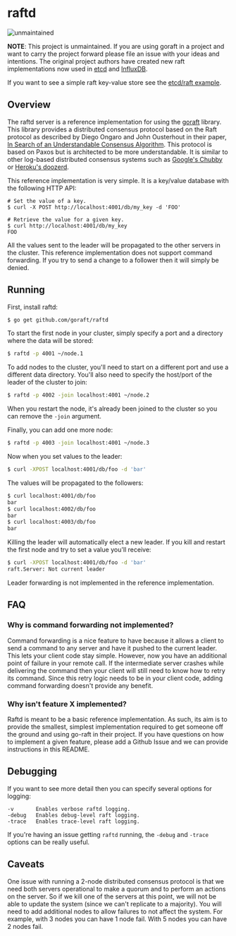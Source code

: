 raftd
=====

![unmaintained](http://img.shields.io/badge/status-unmaintained-red.png)

**NOTE**: This project is unmaintained. If you are using goraft in a project
and want to carry the project forward please file an issue with your ideas and
intentions. The original project authors have created new raft implementations
now used in [etcd](https://godoc.org/github.com/coreos/etcd/raft) and [InfluxDB](https://godoc.org/github.com/influxdb/influxdb/raft).

If you want to see a simple raft key-value store see the [etcd/raft example](https://github.com/coreos/etcd/tree/master/contrib/raftexample).

## Overview

The raftd server is a reference implementation for using the [goraft](https://github.com/goraft/raft) library.
This library provides a distributed consensus protocol based on the Raft protocol as described by Diego Ongaro and John Ousterhout in their paper, [In Search of an Understandable Consensus Algorithm](https://ramcloud.stanford.edu/wiki/download/attachments/11370504/raft.pdf).
This protocol is based on Paxos but is architected to be more understandable.
It is similar to other log-based distributed consensus systems such as [Google's Chubby](https://www.google.com/url?sa=t&rct=j&q=&esrc=s&source=web&cd=1&ved=0CDAQFjAA&url=http%3A%2F%2Fresearch.google.com%2Farchive%2Fchubby.html&ei=i9OGUerTJKbtiwLkiICoCQ&usg=AFQjCNEmFWlaB_iXQfEjMcMwPaYTphO6bA&sig2=u1vefM2ZOZu_ZVIZGynt1A&bvm=bv.45960087,d.cGE) or [Heroku's doozerd](https://github.com/ha/doozerd).

This reference implementation is very simple.
It is a key/value database with the following HTTP API:

```
# Set the value of a key.
$ curl -X POST http://localhost:4001/db/my_key -d 'FOO'
```

```
# Retrieve the value for a given key.
$ curl http://localhost:4001/db/my_key
FOO
```

All the values sent to the leader will be propagated to the other servers in the cluster.
This reference implementation does not support command forwarding.
If you try to send a change to a follower then it will simply be denied.


## Running

First, install raftd:

```sh
$ go get github.com/goraft/raftd
```

To start the first node in your cluster, simply specify a port and a directory where the data will be stored:

```sh
$ raftd -p 4001 ~/node.1
```

To add nodes to the cluster, you'll need to start on a different port and use a different data directory.
You'll also need to specify the host/port of the leader of the cluster to join:

```sh
$ raftd -p 4002 -join localhost:4001 ~/node.2
```

When you restart the node, it's already been joined to the cluster so you can remove the `-join` argument.

Finally, you can add one more node:

```sh
$ raftd -p 4003 -join localhost:4001 ~/node.3
```

Now when you set values to the leader:

```sh
$ curl -XPOST localhost:4001/db/foo -d 'bar'
```

The values will be propagated to the followers:

```sh
$ curl localhost:4001/db/foo
bar
$ curl localhost:4002/db/foo
bar
$ curl localhost:4003/db/foo
bar
```

Killing the leader will automatically elect a new leader.
If you kill and restart the first node and try to set a value you'll receive:

```sh
$ curl -XPOST localhost:4001/db/foo -d 'bar'
raft.Server: Not current leader
```

Leader forwarding is not implemented in the reference implementation.


## FAQ

### Why is command forwarding not implemented?

Command forwarding is a nice feature to have because it allows a client to send a command to any server and have it pushed to the current leader. This lets your client code stay simple. However, now you have an additional point of failure in your remote call. If the intermediate server crashes while delivering the command then your client will still need to know how to retry its command. Since this retry logic needs to be in your client code, adding command forwarding doesn't provide any benefit.

### Why isn't feature X implemented?

Raftd is meant to be a basic reference implementation. As such, its aim is to provide the smallest, simplest implementation required to get someone off the ground and using go-raft in their project. If you have questions on how to implement a given feature, please add a Github Issue and we can provide instructions in this README.


## Debugging

If you want to see more detail then you can specify several options for logging:

```
-v       Enables verbose raftd logging.
-debug   Enables debug-level raft logging.
-trace   Enables trace-level raft logging.
```

If you're having an issue getting `raftd` running, the `-debug` and `-trace` options can be really useful.


## Caveats

One issue with running a 2-node distributed consensus protocol is that we need both servers operational to make a quorum and to perform an actions on the server.
So if we kill one of the servers at this point, we will not be able to update the system (since we can't replicate to a majority).
You will need to add additional nodes to allow failures to not affect the system.
For example, with 3 nodes you can have 1 node fail.
With 5 nodes you can have 2 nodes fail.

